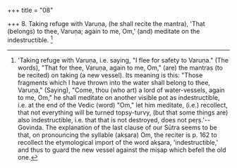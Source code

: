 +++
title = "08"

+++
8. Taking refuge with Varuṇa, (he shall recite the mantra), 'That (belongs) to thee, Varuṇa; again to me, Om,' (and) meditate on the indestructible. [^8] 


[^8]:  'Taking refuge with Varuṇa, i.e. saying, "I flee for safety to Varuṇa." (The words), "That for thee, Varuṇa, again to me, Om," (are) the mantras (to be recited) on taking (a new vessel). Its meaning is this: "Those fragments which I have thrown into the water shall belong to thee, Varuṇa," (Saying), "Come, thou (who art) a lord of water-vessels, again to me, Om," he shall meditate on another visible pot as indestructible, i.e. at the end of the Vedic (word) "Om," let him meditate, (i.e.) recollect, that not everything will be turned topsy-turvy, (but that some things are) also indestructible, i.e. that that is not destroyed, does not peṛṣ.'--Govinda. The explanation of the last clause of our Sūtra seems to be that, on pronouncing the syllable (akṣara) Om, the reciter is p. 162 to recollect the etymological import of the word akṣara, 'indestructible,' and thus to guard the new vessel against the miṣap which befell the old one.
